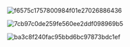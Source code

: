 ![f6575c1757800984f01e27026886436](https://github.com/Chencihai/Java-web/assets/95452629/32640a50-6737-4813-91b9-3a71c1770ef8)

![7cb97c0de259fe560ee2ddf098969b5](https://github.com/Chencihai/Java-web/assets/95452629/382785c8-ccc1-4309-beac-ad645e62f332)

![ba3c8f240fac95bbd6bc97873bdc1ef](https://github.com/Chencihai/Java-web/assets/95452629/81aa626d-5132-4a7b-94c8-91d72974048b)
